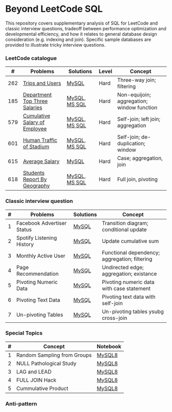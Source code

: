 # Beyond LeetCode SQL
This repository covers supplementary analysis of SQL for LeetCode and classic interview questions, tradeoff between performance optimization and developmental efficiency, and how it relates to general database design consideration (e.g. indexing and join). Specific sample databases are provided to illustrate tricky interview questions.

### LeetCode catalogue
| \# | Problems | Solutions | Level | Concept |
|----|----------|-----------|------| --------|
| 262 | [Trips and Users](https://leetcode.com/problems/trips-and-users/) | [MySQL](./LeetCode/262_Trips_and_Users/README.md) | Hard | Three-way join; filtering |
| 185 | [Department Top Three Salaries](https://leetcode.com/problems/department-top-three-salaries) | [MySQL, MS SQL](./LeetCode/185_Department_Top_Three_Salaries/README.md) | Hard | Non-equijoin; aggregation; window function |
| 579 | [Cumulative Salary of Employee](https://leetcode.com/problems/find-cumulative-salary-of-an-employee/) | [MySQL, MS SQL](./LeetCode/579_Find_Cumulative_Salary_of_an_Employee/README.md) | Hard | Self-join; left join; aggregation | 
| 601 | [Human Traffic of Stadium](https://leetcode.com/problems/human-traffic-of-stadium/) | [MySQL, MS SQL](./LeetCode/601_Human_Traffic_of_Stadium/README.md) | Hard | Self-join; de-duplication; window |
| 615 | [Average Salary](https://leetcode.com/problems/average-salary-departments-vs-company/) | [MySQL](./LeetCode/615_Average_Salary/README.md) | Hard | Case; aggregation, join |
| 618 | [Students Report By Geography](https://leetcode.com/problems/students-report-by-geography/) | [MySQL, MS SQL](./LeetCode/618_Students_Report_by_Geography/README.md) | Hard | Full join, pivoting |

### Classic interview question
| \# | Problems | Solutions | Concept |
|----|----------|-----------|------|
| 1 | Facebook Advertiser Status | [MySQL](./Interview/01_Facebook_Advertiser_Status/README.md) | Transition diagram; conditional update|
| 2 | Spotify Listening History | [MySQL](./Interview/02_Spotify_Listening_History/README.md) | Update cumulative sum |
| 3 | Monthly Active User | [MySQL](./Interview/03_Monthly_Active_User/README.md) | Functional dependency; aggregation; filtering |
| 4 | Page Recommendation | [MySQL](./Interview/04_Page_Recommendation/README.md) | Undirected edge; aggregation; existance |
| 5 | Pivoting Numeric Data | [MySQL](./Interview/05_Pivoting_Numeric_Data/README.md) | Pivoting numeric data with case statement |
| 6 | Pivoting Text Data | [MySQL](./Interview/06_Pivoting_Text_Data/README.md) | Pivoting text data with self-join |
| 7 | Un-pivoting Tables | [MySQL](./Interview/07_Unpivoting_Tables/README.md) | Un-pivoting tables ysubg cross-join |

### Special Topics
| \# | Concept        | Notebook | 
|----|----------------|----------|
| 1  | Random Sampling from Groups      | [MySQL8](./Topics/random_sampling)   |
| 2  | NULL Pathological Study          | [MySQL8](./Topics/NULL_pathology)    |
| 3  | LAG and LEAD 	                | [MySQL8](./Topics/)    |
| 4  | FULL JOIN Hack 		            | [MySQL8](./Topics/)    |
| 5  | Cummulative Product 	            | [MySQL8](./Topics/)    |

### Anti-pattern